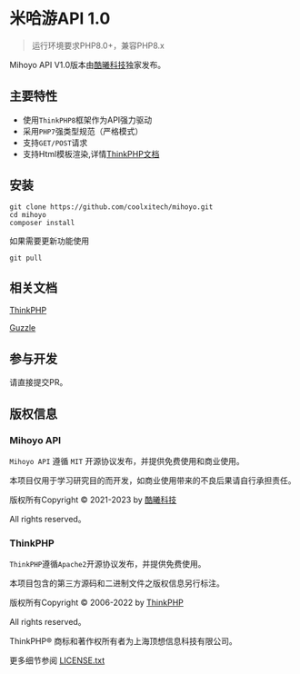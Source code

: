 米哈游API 1.0
===============

> 运行环境要求PHP8.0+，兼容PHP8.x

Mihoyo API V1.0版本由[酷曦科技](https://www.kuxi.tech/)独家发布。

## 主要特性

* 使用`ThinkPHP8`框架作为API强力驱动
* 采用`PHP7`强类型规范（严格模式）
* 支持`GET/POST`请求
* 支持Html模板渲染,详情[ThinkPHP文档](https://www.kancloud.cn/manual/thinkphp6_0/content)

## 安装

~~~
git clone https://github.com/coolxitech/mihoyo.git
cd mihoyo
composer install
~~~

如果需要更新功能使用
~~~
git pull
~~~

## 相关文档

[ThinkPHP](https://www.kancloud.cn/manual/thinkphp6_0/1037479)

[Guzzle](https://docs.guzzlephp.org/en/stable/)


## 参与开发

请直接提交PR。

## 版权信息
### Mihoyo API
`Mihoyo API` 遵循 `MIT` 开源协议发布，并提供免费使用和商业使用。

本项目仅用于学习研究目的而开发，如商业使用带来的不良后果请自行承担责任。

版权所有Copyright © 2021-2023 by [酷曦科技](https://www.kuxi.tech)

All rights reserved。

### ThinkPHP
`ThinkPHP`遵循`Apache2`开源协议发布，并提供免费使用。

本项目包含的第三方源码和二进制文件之版权信息另行标注。

版权所有Copyright © 2006-2022 by [ThinkPHP](https://www.thinkphp.cn)

All rights reserved。

ThinkPHP® 商标和著作权所有者为上海顶想信息科技有限公司。

更多细节参阅 [LICENSE.txt](LICENSE.txt)


